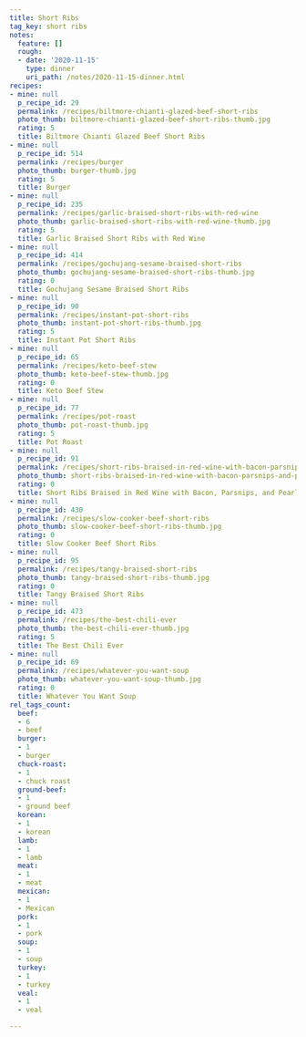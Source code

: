 ```yaml
---
title: Short Ribs
tag_key: short ribs
notes:
  feature: []
  rough:
  - date: '2020-11-15'
    type: dinner
    uri_path: /notes/2020-11-15-dinner.html
recipes:
- mine: null
  p_recipe_id: 29
  permalink: /recipes/biltmore-chianti-glazed-beef-short-ribs
  photo_thumb: biltmore-chianti-glazed-beef-short-ribs-thumb.jpg
  rating: 5
  title: Biltmore Chianti Glazed Beef Short Ribs
- mine: null
  p_recipe_id: 514
  permalink: /recipes/burger
  photo_thumb: burger-thumb.jpg
  rating: 5
  title: Burger
- mine: null
  p_recipe_id: 235
  permalink: /recipes/garlic-braised-short-ribs-with-red-wine
  photo_thumb: garlic-braised-short-ribs-with-red-wine-thumb.jpg
  rating: 5
  title: Garlic Braised Short Ribs with Red Wine
- mine: null
  p_recipe_id: 414
  permalink: /recipes/gochujang-sesame-braised-short-ribs
  photo_thumb: gochujang-sesame-braised-short-ribs-thumb.jpg
  rating: 0
  title: Gochujang Sesame Braised Short Ribs
- mine: null
  p_recipe_id: 90
  permalink: /recipes/instant-pot-short-ribs
  photo_thumb: instant-pot-short-ribs-thumb.jpg
  rating: 5
  title: Instant Pot Short Ribs
- mine: null
  p_recipe_id: 65
  permalink: /recipes/keto-beef-stew
  photo_thumb: keto-beef-stew-thumb.jpg
  rating: 0
  title: Keto Beef Stew
- mine: null
  p_recipe_id: 77
  permalink: /recipes/pot-roast
  photo_thumb: pot-roast-thumb.jpg
  rating: 5
  title: Pot Roast
- mine: null
  p_recipe_id: 91
  permalink: /recipes/short-ribs-braised-in-red-wine-with-bacon-parsnips-and-pearl-onions
  photo_thumb: short-ribs-braised-in-red-wine-with-bacon-parsnips-and-pearl-onions-thumb.jpg
  rating: 0
  title: Short Ribs Braised in Red Wine with Bacon, Parsnips, and Pearl Onions
- mine: null
  p_recipe_id: 430
  permalink: /recipes/slow-cooker-beef-short-ribs
  photo_thumb: slow-cooker-beef-short-ribs-thumb.jpg
  rating: 0
  title: Slow Cooker Beef Short Ribs
- mine: null
  p_recipe_id: 95
  permalink: /recipes/tangy-braised-short-ribs
  photo_thumb: tangy-braised-short-ribs-thumb.jpg
  rating: 0
  title: Tangy Braised Short Ribs
- mine: null
  p_recipe_id: 473
  permalink: /recipes/the-best-chili-ever
  photo_thumb: the-best-chili-ever-thumb.jpg
  rating: 5
  title: The Best Chili Ever
- mine: null
  p_recipe_id: 69
  permalink: /recipes/whatever-you-want-soup
  photo_thumb: whatever-you-want-soup-thumb.jpg
  rating: 0
  title: Whatever You Want Soup
rel_tags_count:
  beef:
  - 6
  - beef
  burger:
  - 1
  - burger
  chuck-roast:
  - 1
  - chuck roast
  ground-beef:
  - 1
  - ground beef
  korean:
  - 1
  - korean
  lamb:
  - 1
  - lamb
  meat:
  - 1
  - meat
  mexican:
  - 1
  - Mexican
  pork:
  - 1
  - pork
  soup:
  - 1
  - soup
  turkey:
  - 1
  - turkey
  veal:
  - 1
  - veal

---
```


